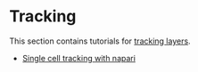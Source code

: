 # Tracking

This section contains tutorials for [tracking layers](../tutorials/tracking).

* [Single cell tracking with napari](cell_tracking)

